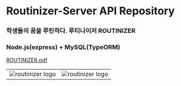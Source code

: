 # Routinizer-Server API Repository

### 학생들의 꿈을 **루틴**하다. 루티나이저 ROUTINIZER
### Node.js(express) + MySQL(TypeORM)

[ROUTINIZER.pdf](https://github.com/whitebear05/Routinizer-Server/files/8904512/ROUTINIZER.pdf)

<table>
  <tr>
    <td><img src="https://user-images.githubusercontent.com/80818534/147447230-686fcc4d-6a36-493a-8ce5-8bc29602e45a.jpg" alt="routinizer logo"/></td>
    <td><img src="https://user-images.githubusercontent.com/80818534/147447232-af77fd30-5541-40c7-acca-c017bd80c68f.jpg" alt="routinizer logo"/></td>
  </tr>
<table>
  
  
